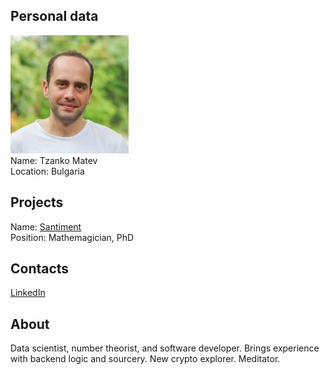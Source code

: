 ## Personal data
![ photo](../people/photo/tzanko_matev.jpg)  
Name: Tzanko Matev  
Location: Bulgaria  
## Projects 
Name: [Santiment](../projects/santiment.md)  
Position: Mathemagician, PhD
## Contacts
[LinkedIn](https://www.linkedin.com/in/tzanko-matev-2328425/)  
## About
Data scientist, number theorist, and software developer. Brings experience with backend logic and sourcery. New crypto explorer. Meditator.